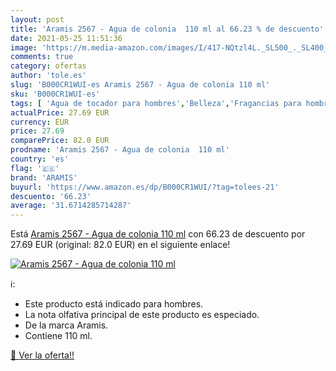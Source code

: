 ```yaml
---
layout: post
title: 'Aramis 2567 - Agua de colonia  110 ml al 66.23 % de descuento'
date: 2021-05-25 11:51:36
image: 'https://m.media-amazon.com/images/I/417-NQtzl4L._SL500_._SL400_.jpg'
comments: true
category: ofertas
author: 'tole.es'
slug: 'B000CR1WUI-es Aramis 2567 - Agua de colonia 110 ml'
sku: 'B000CR1WUI-es'
tags: [ 'Agua de tocador para hombres','Belleza','Fragancias para hombres','Perfumes y fragancias','agua','aramis','colonia','de', ]
actualPrice: 27.69 EUR
currency: EUR
price: 27.69
comparePrice: 82.0 EUR
prodname: 'Aramis 2567 - Agua de colonia  110 ml'
country: 'es'
flag: '🇪🇸'
brand: 'ARAMIS'
buyurl: 'https://www.amazon.es/dp/B000CR1WUI/?tag=tolees-21'
descuento: '66.23'
average: '31.6714285714287'
---
```


Está [Aramis 2567 - Agua de colonia  110 ml](https://www.amazon.es/dp/B000CR1WUI/?tag=tolees-21) con 66.23 de descuento por 27.69 EUR (original: 82.0 EUR) en el siguiente enlace!

[![Aramis 2567 - Agua de colonia  110 ml](https://m.media-amazon.com/images/I/417-NQtzl4L._SL500_._SL400_.jpg)](https://www.amazon.es/dp/B000CR1WUI/?tag=tolees-21)

ℹ️:

- Este producto está indicado para hombres.
- La nota olfativa principal de este producto es especiado.
- De la marca Aramis.
- Contiene 110 ml.

[🛒 Ver la oferta!!](https://www.amazon.es/dp/B000CR1WUI/?tag=tolees-21)
